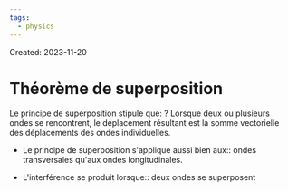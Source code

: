 ```yaml
---
tags:
  - physics
---
```

Created: 2023-11-20

# Théorème de superposition

Le principe de superposition stipule que:
?
Lorsque deux ou plusieurs ondes se rencontrent, le déplacement résultant est la somme vectorielle des déplacements des ondes individuelles.
<!--SR:!2024-01-02,16,150-->

- Le principe de superposition s'applique aussi bien aux:: ondes transversales qu'aux ondes longitudinales.
<!--SR:!2024-01-06,30,248-->
- L'interférence se produit lorsque:: deux ondes se superposent
<!--SR:!2023-12-20,19,250-->

